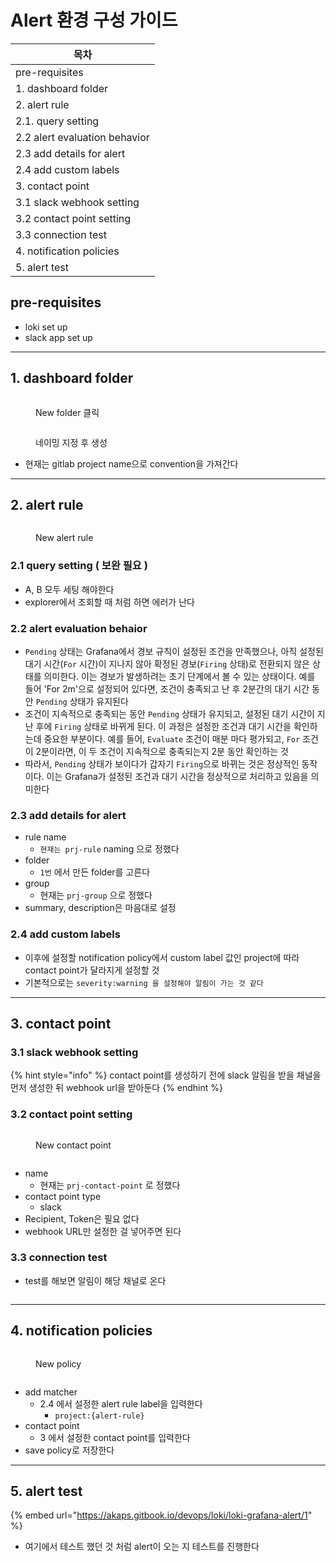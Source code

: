 # Alert 환경 구성 가이드



| 목차                                |
| --------------------------------- |
| pre-requisites                    |
| 1. dashboard folder               |
| 2. alert rule                     |
|     2.1. query setting            |
|     2.2 alert evaluation behavior |
|     2.3 add details for alert     |
|     2.4 add custom labels         |
| 3. contact point                  |
|     3.1 slack webhook setting     |
|     3.2 contact point setting     |
|     3.3 connection test           |
| 4. notification policies          |
| 5. alert test                     |

## pre-requisites

* loki set up
* slack app set up

***

## 1. dashboard folder

<figure><img src="../../.gitbook/assets/image (16).png" alt=""><figcaption><p>New folder 클릭</p></figcaption></figure>

<figure><img src="../../.gitbook/assets/image (17).png" alt=""><figcaption><p>네이밍 지정 후 생성</p></figcaption></figure>

* 현재는 gitlab project name으로 convention을 가져간다

***

## 2. alert rule

<figure><img src="../../.gitbook/assets/image (18).png" alt=""><figcaption><p>New alert rule</p></figcaption></figure>

### 2.1 query setting ( 보완 필요 )

* A, B 모두 세팅 해야한다
* explorer에서 조회할 때 처럼 하면 에러가 난다



### 2.2 alert evaluation behaior

* `Pending` 상태는 Grafana에서 경보 규칙이 설정된 조건을 만족했으나, 아직 설정된 대기 시간(`For` 시간)이 지나지 않아 확정된 경보(`Firing` 상태)로 전환되지 않은 상태를 의미한다. 이는 경보가 발생하려는 초기 단계에서 볼 수 있는 상태이다. 예를 들어 'For 2m'으로 설정되어 있다면, 조건이 충족되고 난 후 2분간의 대기 시간 동안 `Pending` 상태가 유지된다
* 조건이 지속적으로 충족되는 동안 `Pending` 상태가 유지되고, 설정된 대기 시간이 지난 후에 `Firing` 상태로 바뀌게 된다. 이 과정은 설정한 조건과 대기 시간을 확인하는데 중요한 부분이다. 예를 들어, `Evaluate` 조건이 매분 마다 평가되고, `For` 조건이 2분이라면, 이 두 조건이 지속적으로 충족되는지 2분 동안 확인하는 것
* 따라서, `Pending` 상태가 보이다가 갑자기 `Firing`으로 바뀌는 것은 정상적인 동작이다. 이는 Grafana가 설정된 조건과 대기 시간을 정상적으로 처리하고 있음을 의미한다

### 2.3 add details for alert

* rule name
  * `현재는 prj-rule` naming 으로 정했다
* folder
  * `1번` 에서 만든 folder를 고른다
* group
  * 현재는 `prj-group` 으로 정했다
* summary, description은 마음대로 설정

### 2.4 add custom labels

* 이후에 설정할 notification policy에서 custom label 값인 project에 따라 contact point가 달라지게 설정할 것&#x20;
* 기본적으로는 `severity:warning 을 설정해야 알림이 가는 것 같다`



***

## 3. contact point

### 3.1 slack webhook setting

{% hint style="info" %}
contact point를 생성하기 전에 slack 알림을 받을 채널을 먼저 생성한 뒤 webhook url을 받아둔다
{% endhint %}

### 3.2 contact point setting

<figure><img src="../../.gitbook/assets/image (1) (1) (1) (1) (1) (1) (1) (1) (1) (1) (1) (1).png" alt=""><figcaption><p>New contact point</p></figcaption></figure>

<figure><img src="../../.gitbook/assets/image (2) (1) (1) (1) (1) (1) (1) (1).png" alt=""><figcaption></figcaption></figure>

* name
  * 현재는 `prj-contact-point` 로 정했다
* contact point type
  * slack
* Recipient, Token은 필요 없다
* webhook URL만 설정한 걸 넣어주면 된다

### 3.3 connection test

* test를 해보면 알림이 해당 채널로 온다

<figure><img src="../../.gitbook/assets/image (3) (1) (1) (1) (1) (1) (1).png" alt=""><figcaption></figcaption></figure>

***

## 4. notification policies

<figure><img src="../../.gitbook/assets/image (4) (1) (1) (1) (1) (1).png" alt=""><figcaption><p>New policy</p></figcaption></figure>

<figure><img src="../../.gitbook/assets/image (6) (1) (1) (1).png" alt=""><figcaption></figcaption></figure>

* add matcher
  * 2.4 에서 설정한 alert rule label을 입력한다
    * `project:{alert-rule}`
* contact point
  * 3 에서 설정한 contact point를 입력한다
* save policy로 저장한다

***

## 5. alert test

{% embed url="https://akaps.gitbook.io/devops/loki/loki-grafana-alert/1" %}

* 여기에서 테스트 했던 것 처럼 alert이 오는 지 테스트를 진행한다

